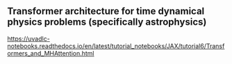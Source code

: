 ## Transformer architecture for time dynamical physics problems (specifically astrophysics)

https://uvadlc-notebooks.readthedocs.io/en/latest/tutorial_notebooks/JAX/tutorial6/Transformers_and_MHAttention.html
